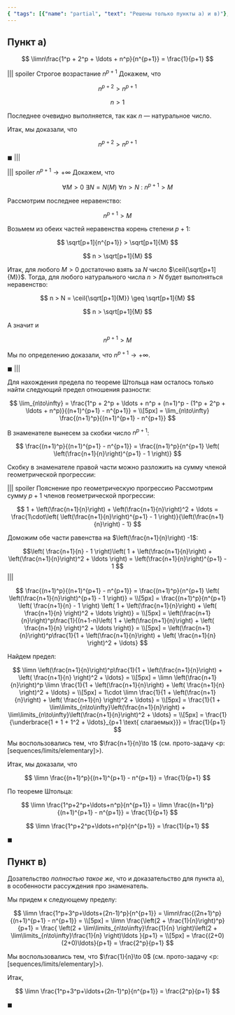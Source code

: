 ```yaml
---
{ "tags": [{"name": "partial", "text": "Решены только пункты а) и в)"}, "past"] }
---
```


## Пункт а)

$$ \limn\frac{1^p + 2^p + \ldots + n^p}{n^{p+1}} = \frac{1}{p+1} $$

||| spoiler Строгое возрастание $n^{p+1}$
Докажем, что

$$ n^{p+2} > n^{p+1} $$

$$ n > 1 $$

Последнее очевидно выполняется, так как $n$ — натуральное число.

Итак, мы доказали, что

$$ n^{p+2} > n^{p+1} $$

$\blacksquare$
|||

||| spoiler $n^{p+1}\to +\infty$
Докажем, что

$$ \forall M > 0 \ \exists N = N(M) \ \forall n > N \ : \ n^{p+1} > M $$

Рассмотрим последнее неравенство:

$$ n^{p+1} > M $$

Возьмем из обеих частей неравенства корень степени $p+1$:

$$ \sqrt[p+1]{n^{p+1}} > \sqrt[p+1]{M} $$

$$ n > \sqrt[p+1]{M} $$

Итак, для любого $M>0$ достаточно взять за $N$ число $\ceil{\sqrt[p+1]{M}}$. Тогда, для любого натурального числа $n>N$ будет выполняться неравенство:

$$ n > N = \ceil{\sqrt[p+1]{M}} \geq \sqrt[p+1]{M} $$

$$ n > \sqrt[p+1]{M} $$

А значит и

$$ n^{p+1} > M $$

Мы по определению доказали, что  $n^{p+1}\to +\infty$.

$\blacksquare$
|||

Для нахождения предела по теореме Штольца нам осталось только найти следующий предел отношения разности:

$$
    \lim_{n\to\infty} = \frac{1^p + 2^p + \ldots + n^p + (n+1)^p - (1^p + 2^p + \ldots + n^p)}{(n+1)^{p+1} - n^{p+1}} = \\[5px] = \lim_{n\to\infty} \frac{(n+1)^p}{(n+1)^{p+1} - n^{p+1}}
$$

В знаменателе вынесем за скобки число $n^{p+1}$:

$$ \frac{(n+1)^p}{(n+1)^{p+1} - n^{p+1}} = \frac{(n+1)^p}{n^{p+1} \left( \left(\frac{n+1}{n}\right)^{p+1} - 1 \right)} $$

Скобку в знаменателе правой части можно разложить на сумму членой геометрической прогрессии:

||| spoiler Пояснение про геометрическую прогрессию
Рассмотрим сумму $p+1$ членов геометрической прогрессии:

$$ 1 + \left(\frac{n+1}{n}\right) + \left(\frac{n+1}{n}\right)^2 + \ldots = \frac{1\cdot\left( \left(\frac{n+1}{n}\right)^{p+1} - 1 \right)}{\left(\frac{n+1}{n}\right) - 1} $$

Доможим обе части равенства на $\left(\frac{n+1}{n}\right) -1$:

$$\left( \frac{n+1}{n} - 1 \right)\left( 1 + \left(\frac{n+1}{n}\right) + \left(\frac{n+1}{n}\right)^2 + \ldots \right) = \left(\frac{n+1}{n}\right)^{p+1} - 1 $$
|||

$$
    \frac{(n+1)^p}{(n+1)^{p+1} - n^{p+1}} = \frac{(n+1)^p}{n^{p+1} \left( \left(\frac{n+1}{n}\right)^{p+1} - 1 \right)} =
    \\[5px]
    = \frac{(n+1)^p}{n^{p+1} \left( \frac{n+1}{n} - 1 \right) \left( 1 + \left(\frac{n+1}{n}\right) + \left( \frac{n+1}{n} \right)^2 + \ldots \right)} =
    \\[5px]
    = \left(\frac{n+1}{n}\right)^p\frac{1}{(n+1-n)\left( 1 + \left(\frac{n+1}{n}\right) + \left( \frac{n+1}{n} \right)^2 + \ldots \right)} =
    \\[5px]
    = \left(\frac{n+1}{n}\right)^p\frac{1}{1 + \left(\frac{n+1}{n}\right) + \left( \frac{n+1}{n} \right)^2 + \ldots}
$$

Найдем предел:

$$
    \limn \left(\frac{n+1}{n}\right)^p\frac{1}{1 + \left(\frac{n+1}{n}\right) + \left( \frac{n+1}{n} \right)^2 + \ldots} = 
    \\[5px]
    = \limn \left(\frac{n+1}{n}\right)^p \limn \frac{1}{1 + \left(\frac{n+1}{n}\right) + \left( \frac{n+1}{n} \right)^2 + \ldots} =
    \\[5px]
    = 1\cdot \limn \frac{1}{1 + \left(\frac{n+1}{n}\right) + \left( \frac{n+1}{n} \right)^2 + \ldots} =
    \\[5px]
    = \frac{1}{1 + \lim\limits_{n\to\infty}\left(\frac{n+1}{n}\right) + \lim\limits_{n\to\infty}\left(\frac{n+1}{n}\right)^2 + \ldots} =
    \\[5px]
    = \frac{1}{\underbrace{1 + 1 + 1^2 + \ldots}_{p+1 \text{ слагаемых}}} = \frac{1}{p+1}
$$

Мы воспользовались тем, что $\frac{n+1}{n}\to 1$ (см. прото-задачу <p:[sequences/limits/elementary]>).

Итак, мы доказали, что

$$ \limn \frac{(n+1)^p}{(n+1)^{p+1} - n^{p+1}} = \frac{1}{p+1} $$

По теореме Штольца:

$$ \limn \frac{1^p+2^p+\ldots+n^p}{n^{p+1}} = \limn \frac{(n+1)^p}{(n+1)^{p+1} - n^{p+1}} = \frac{1}{p+1} $$

$$ \limn \frac{1^p+2^p+\ldots+n^p}{n^{p+1}} = \frac{1}{p+1} $$

$\blacksquare$

## Пункт в)

Дозательство *полностью такое же*, что и доказательство для пункта а), в особенности рассуждения про знаменатель.

Мы придем к следующему пределу:

$$
    \limn \frac{1^p+3^p+\ldots+(2n-1)^p}{n^{p+1}} = \limn\frac{(2n+1)^p}{(n+1)^{p+1} - n^{p+1}} = 
    \\[5px]
    = \limn \frac{\left(2 + \frac{1}{n}\right)^p}{p+1} = \frac{ \left(2 + \lim\limits_{n\to\infty}\frac{1}{n} \right)\left(2 + \lim\limits_{n\to\infty}\frac{1}{n} \right)\ldots }{p+1} =
    \\[5px]
    = \frac{(2+0)(2+0)\ldots}{p+1} = \frac{2^p}{p+1}
$$

Мы воспользовались тем, что $\frac{1}{n}\to 0$ (см. прото-задачу <p:[sequences/limits/elementary]>).

Итак,

$$ \limn \frac{1^p+3^p+\ldots+(2n-1)^p}{n^{p+1}} = \frac{2^p}{p+1} $$

$\blacksquare$